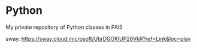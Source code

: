# Python
My private repository of Python classes in PAI5

sway:
https://sway.cloud.microsoft/UtjrDGOKlUP26VkR?ref=Link&loc=play 
